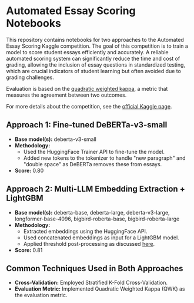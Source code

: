 # Automated Essay Scoring Notebooks

This repository contains notebooks for two approaches to the Automated Essay Scoring Kaggle competition. The goal of this competition is to train a model to score student essays efficiently and accurately. A reliable automated scoring system can significantly reduce the time and cost of grading, allowing the inclusion of essay questions in standardized testing, which are crucial indicators of student learning but often avoided due to grading challenges.

Evaluation is based on the [quadratic weighted kappa](https://www.kaggle.com/code/aroraaman/quadratic-kappa-metric-explained-in-5-simple-steps), a metric that measures the agreement between two outcomes.

For more details about the competition, see the [official Kaggle page](https://www.kaggle.com/competitions/learning-agency-lab-automated-essay-scoring-2).

## Approach 1: Fine-tuned DeBERTa-v3-small
- **Base model(s):** deberta-v3-small
- **Methodology:**
  - Used the HuggingFace Trainer API to fine-tune the model.
  - Added new tokens to the tokenizer to handle "new paragraph" and "double space" as DeBERTa removes these from essays.
- **Score:** 0.80

## Approach 2: Multi-LLM Embedding Extraction + LightGBM
- **Base model(s):** deberta-base, deberta-large, deberta-v3-large, longformer-base-4096, bigbird-roberta-base, bigbird-roberta-large
- **Methodology:**
  - Extracted embeddings using the HuggingFace API.
  - Used concatenated embeddings as input for a LightGBM model.
  - Applied threshold post-processing as discussed [here](https://www.kaggle.com/competitions/learning-agency-lab-automated-essay-scoring-2/discussion/502279).
- **Score:** 0.81

## Common Techniques Used in Both Approaches
- **Cross-Validation:** Employed Stratified K-Fold Cross-Validation.
- **Evaluation Metric:** Implemented Quadratic Weighted Kappa (QWK) as the evaluation metric.
